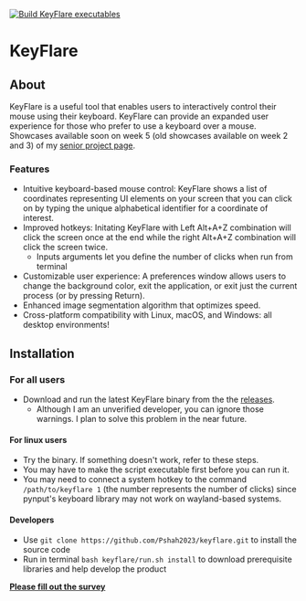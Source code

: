 [![Build KeyFlare executables](https://github.com/Pshah2023/keyflare/actions/workflows/main.yml/badge.svg)](https://github.com/Pshah2023/keyflare/actions/workflows/main.yml)
# KeyFlare 
## About
KeyFlare is a useful tool that enables users to interactively control their mouse using their keyboard. KeyFlare can provide an expanded user experience for those who prefer to use a keyboard over a mouse. Showcases available soon on week 5 (old showcases available on week 2 and 3) of my [senior project page](https://sites.google.com/email.medfield.net/psp/0?authuser=0).

### Features

- Intuitive keyboard-based mouse control: KeyFlare shows a list of coordinates representing UI elements on your screen that you can click on by typing the unique alphabetical identifier for a coordinate of interest. 
- Improved hotkeys: Initating KeyFlare with Left Alt+A+Z combination will click the screen once at the end while the right Alt+A+Z combination will click the screen twice.
  - Inputs arguments let you define the number of clicks when run from terminal
- Customizable user experience: A preferences window allows users to change the background color, exit the application, or exit just the current process (or by pressing Return).
- Enhanced image segmentation algorithm that optimizes speed.
- Cross-platform compatibility with Linux, macOS, and Windows: all desktop environments!

## Installation

### For all users

- Download and run the latest KeyFlare binary from the the [releases](https://github.com/Pshah2023/keyflare/releases/).
  - Although I am an unverified developer, you can ignore those warnings. I plan to solve this problem in the near future.
 
#### For linux users
- Try the binary. If something doesn't work, refer to these steps.
- You may have to make the script executable first before you can run it.
- You may need to connect a system hotkey to the command `/path/to/keyflare 1` (the number represents the number of clicks) since pynput's keyboard library may not work on wayland-based systems.

#### Developers

- Use `git clone https://github.com/Pshah2023/keyflare.git` to install the source code
- Run in terminal `bash keyflare/run.sh install` to download prerequisite libraries and help develop the product


**[Please fill out the survey](https://forms.gle/VtxPTN4WKMyU4uwV9)**